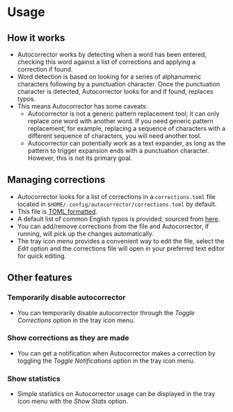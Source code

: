 # Usage

## How it works

- Autocorrector works by detecting when a word has been entered, checking this
  word against a list of corrections and applying a correction if found.
- Word detection is based on looking for a series of alphanumeric characters
  following by a punctuation character. Once the punctuation character is
  detected, Autocorrector looks for and if found, replaces typos.
- This means Autocorrector has some caveats:
  - Autocorrector is not a generic pattern replacement tool; it can only replace
    one word with another word. If you need generic pattern replacement, for
    example, replacing a sequence of characters with a different sequence of
    characters, you will need another tool.
  - Autocorrector can potentially work as a text expander, as long as the
    pattern to trigger expansion ends with a punctuation character. However,
    this is not its primary goal.

## Managing corrections

- Autocorrector looks for a list of corrections in a `corrections.toml` file
  located in `$HOME/.config/autocorrector/corrections.toml` by default.
- This file is [TOML formatted](https://toml.io/en/).
- A default list of common English typos is provided, sourced from
  [here](https://www.autohotkey.com/download/AutoCorrect.ahk).
- You can add/remove corrections from the file and Autocorrector, if running,
  will pick up the changes automatically.
- The tray icon menu provides a convenient way to edit the file, select the
  *Edit* option and the corrections file will open in your preferred text editor
  for quick editing.

## Other features

### Temporarily disable autocorrector

- You can temporarily disable autocorrector through the *Toggle Corrections*
  option in the tray icon menu.

### Show corrections as they are made

- You can get a notification when Autocorrector makes a correction by toggling
  the *Toggle Notifications* option in the tray icon menu.

### Show statistics

- Simple statistics on Autocorrector usage can be displayed in the tray icon
  menu with the *Show Stats* option.
